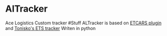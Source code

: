 # AlTracker
Ace Logistics Custom tracker
#Stuff
ALTracker is based on [ETCARS plugin](https://etcars.jammerxd.com/) and [Tonisko's ETS tracker](https://github.com/Tonisko/ETS2_Tracker)
Writen in python
